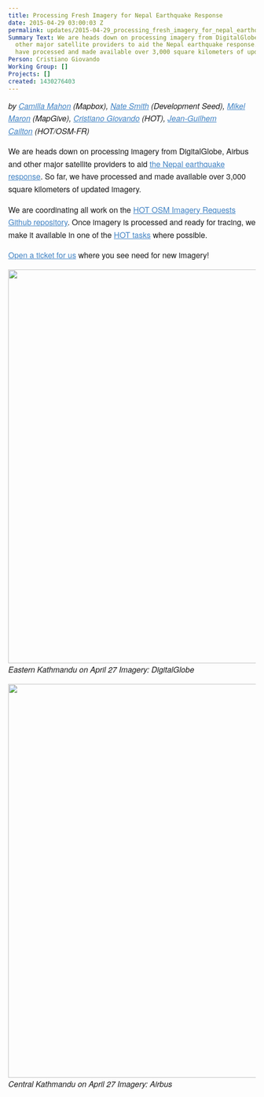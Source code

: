 ```yaml
---
title: Processing Fresh Imagery for Nepal Earthquake Response
date: 2015-04-29 03:00:03 Z
permalink: updates/2015-04-29_processing_fresh_imagery_for_nepal_earthquake_response
Summary Text: We are heads down on processing imagery from DigitalGlobe, Airbus and
  other major satellite providers to aid the Nepal earthquake response. So far, we
  have processed and made available over 3,000 square kilometers of updated imagery!
Person: Cristiano Giovando
Working Group: []
Projects: []
created: 1430276403
---
```


<p style="box-sizing: border-box; margin-top: 0px; margin-bottom: 16px; font-family: 'Helvetica Neue', Helvetica, 'Segoe UI', Arial, freesans, sans-serif; font-size: 16px; line-height: 25.6000003814697px;"><em style="box-sizing: border-box;">by&nbsp;<a style="box-sizing: border-box; color: #4183c4;" href="https://twitter.com/camillacaros" rel="noreferrer">Camilla Mahon</a>&nbsp;(Mapbox),&nbsp;<a style="box-sizing: border-box; color: #4183c4;" href="https://twitter.com/nas_smith" rel="noreferrer" target="_blank">Nate Smith</a>&nbsp;(Development Seed),&nbsp;<a style="box-sizing: border-box; color: #4183c4;" href="https://twitter.com/mikel" rel="noreferrer">Mikel Maron</a>&nbsp;(MapGive),&nbsp;<a style="box-sizing: border-box; color: #4183c4;" href="https://twitter.com/giovand" rel="noreferrer">Cristiano Giovando</a>&nbsp;(HOT),&nbsp;</em><em style="box-sizing: border-box;"><a style="box-sizing: border-box; color: #4183c4;" href="http://www.openstreetmap.org/user/jgc" rel="noreferrer" target="_blank">Jean-Guilhem Cailton</a></em><em style="box-sizing: border-box;">&nbsp;(HOT/OSM-FR)</em></p><p style="box-sizing: border-box; margin-top: 0px; margin-bottom: 16px; font-family: 'Helvetica Neue', Helvetica, 'Segoe UI', Arial, freesans, sans-serif; font-size: 16px; line-height: 25.6000003814697px;">We are heads down on processing imagery from DigitalGlobe, Airbus and other major satellite providers to aid&nbsp;<a style="box-sizing: border-box; color: #4183c4;" href="http://wiki.openstreetmap.org/wiki/2015_Nepal_earthquake" rel="noreferrer">the Nepal earthquake response</a>. So far, we have processed and made available over 3,000 square kilometers of updated imagery.</p><p style="box-sizing: border-box; margin-top: 0px; margin-bottom: 16px; font-family: 'Helvetica Neue', Helvetica, 'Segoe UI', Arial, freesans, sans-serif; font-size: 16px; line-height: 25.6000003814697px;">We are coordinating all work on the&nbsp;<a style="box-sizing: border-box; color: #4183c4;" href="https://github.com/hotosm/imagery-requests/issues" rel="noreferrer">HOT OSM Imagery Requests Github repository</a>. Once imagery is processed and ready for tracing, we make it available in one of the&nbsp;<a style="box-sizing: border-box; color: #4183c4;" href="http://wiki.openstreetmap.org/wiki/2015_Nepal_earthquake" rel="noreferrer">HOT tasks</a>&nbsp;where possible.</p><p style="box-sizing: border-box; margin-top: 0px; margin-bottom: 16px; font-family: 'Helvetica Neue', Helvetica, 'Segoe UI', Arial, freesans, sans-serif; font-size: 16px; line-height: 25.6000003814697px;"><a style="box-sizing: border-box; color: #4183c4;" href="https://github.com/hotosm/imagery-requests/issues" rel="noreferrer">Open a ticket for us</a>&nbsp;where you see need for new imagery!</p><p style="box-sizing: border-box; margin-top: 0px; margin-bottom: 16px; font-family: 'Helvetica Neue', Helvetica, 'Segoe UI', Arial, freesans, sans-serif; font-size: 16px; line-height: 25.6000003814697px;"><em style="box-sizing: border-box; line-height: 25.6000003814697px;"><img src="/sites/default/files/dg-np-image-1.png" alt="" width="800"><br>Eastern Kathmandu on April 27 Imagery: DigitalGlobe</em></p><p style="box-sizing: border-box; margin-top: 0px; margin-bottom: 16px; font-family: 'Helvetica Neue', Helvetica, 'Segoe UI', Arial, freesans, sans-serif; font-size: 16px; line-height: 25.6000003814697px;"><em style="box-sizing: border-box; line-height: 25.6000003814697px;"><em style="box-sizing: border-box; line-height: 25.6000003814697px;"><img src="/sites/default/files/ab-np-image-1.png" alt="" width="800"><br>Central Kathmandu on April 27 Imagery: Airbus</em></em></p>
